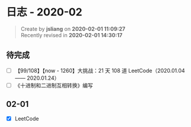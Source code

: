 日志 - 2020-02
===

> Create by **jsliang** on **2020-02-01 11:09:27**  
> Recently revised in **2020-02-01 14:30:17**

## 待完成

* [ ] 【99/108】【now - 1260】大挑战：21 天 108 道 LeetCode（2020.01.04 —— 2020.01.24）
* [ ] 《十进制和二进制互相转换》编写

## 02-01

* [x] LeetCode